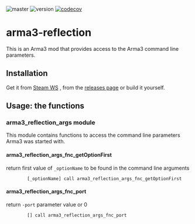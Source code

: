 ![master](https://github.com/Fusselwurm/arma3-reflection/workflows/compile/badge.svg)
![version](https://img.shields.io/github/v/release/Fusselwurm/arma3-reflection)
[![codecov](https://codecov.io/gh/Fusselwurm/arma3-reflection/branch/master/graph/badge.svg)](https://codecov.io/gh/Fusselwurm/arma3-reflection)

# arma3-reflection

This is an Arma3 mod that provides access to the Arma3 command line parameters.

## Installation

Get it from [Steam WS](https://steamcommunity.com/sharedfiles/filedetails/?id=2237948948) , from the [releases page](https://github.com/Fusselwurm/arma3-reflection/releases) or build it yourself.

## Usage: the functions

### arma3_reflection_args module

This module contains functions to access the command line parameters Arma3 was started with.

#### arma3_reflection_args_fnc_getOptionFirst

return first value of `_optionName` to be found in the command line arguments

```sqf
        [_optionName] call arma3_reflection_args_fnc_getOptionFirst
```

#### arma3_reflection_args_fnc_port

return `-port` parameter value or 0

```sqf
        [] call arma3_reflection_args_fnc_port
```        

